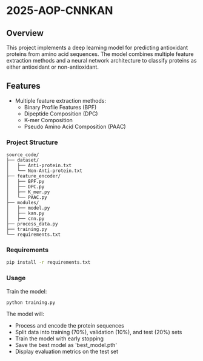 # 2025-AOP-CNNKAN

## Overview
This project implements a deep learning model for predicting antioxidant proteins from amino acid sequences. The model combines multiple feature extraction methods and a neural network architecture to classify proteins as either antioxidant or non-antioxidant.

## Features
- Multiple feature extraction methods:
  - Binary Profile Features (BPF)
  - Dipeptide Composition (DPC)
  - K-mer Composition
  - Pseudo Amino Acid Composition (PAAC)

### Project Structure
```
source_code/
├── dataset/
│   ├── Anti-protein.txt
│   └── Non-Anti-protein.txt
├── feature_encoder/
│   ├── BPF.py
│   ├── DPC.py
│   ├── K_mer.py
│   └── PAAC.py
├── modules/
│   ├── model.py
│   ├── kan.py
│   ├── cnn.py
├── process_data.py
├── training.py
└── requirements.txt
```

### Requirements
```bash
pip install -r requirements.txt
```

### Usage
Train the model:
```bash
python training.py
```

The model will:
- Process and encode the protein sequences
- Split data into training (70%), validation (10%), and test (20%) sets
- Train the model with early stopping
- Save the best model as 'best_model.pth'
- Display evaluation metrics on the test set
